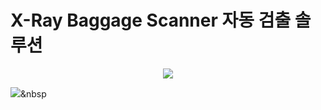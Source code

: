 # X-Ray Baggage Scanner 자동 검출 솔루션
<p align="center"><img src="https://user-images.githubusercontent.com/55044675/146106205-337bca43-eefc-4822-9d6b-c467214ca20d.png"></p>

<img src="https://img.shields.io/badge/Python-3766AB?style=flat-square&logo=Python&logoColor=white"/></a>&nbsp 
